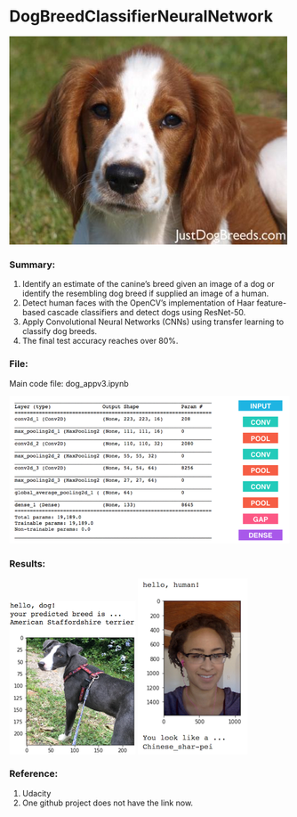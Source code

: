 # DogBreedClassifierNeuralNetwork

![Image of result](https://github.com/ShuangyuandData/DogBreedClassifierNeuralNetwork/blob/master/Welsh_springer_spaniel_08203.jpg)
### Summary: 
1. Identify an estimate of the canine’s breed given an image of a dog or identify the resembling dog breed if supplied an image of a human.
2. Detect human faces with the OpenCV’s implementation of Haar feature-based cascade classifiers and detect dogs using ResNet-50.
3. Apply Convolutional Neural Networks (CNNs) using transfer learning to classify dog breeds.
4. The final test accuracy reaches over 80%.

### File:
Main code file: dog_appv3.ipynb

![Image of result](https://github.com/ShuangyuandData/DogBreedClassifierNeuralNetwork/blob/master/sample_cnn.png)

### Results:
![Image of result](https://github.com/ShuangyuandData/DogBreedClassifierNeuralNetwork/blob/master/sample_dog_output.png)
![Image of result](https://github.com/ShuangyuandData/DogBreedClassifierNeuralNetwork/blob/master/sample_human_output.png)

### Reference:
1. Udacity
2. One github project does not have the link now.
